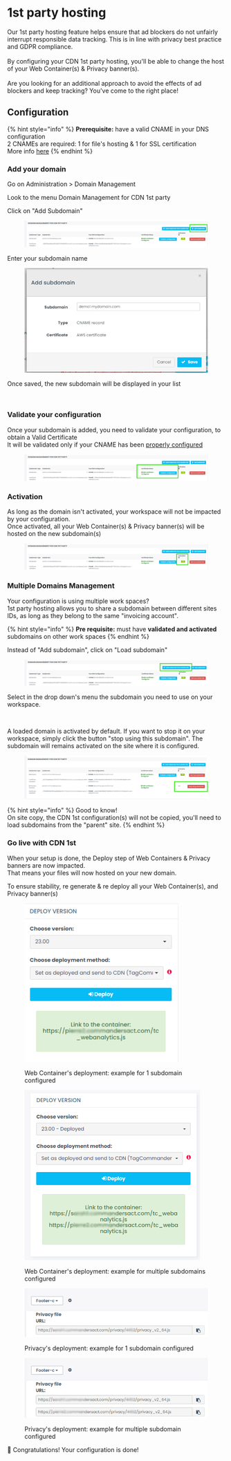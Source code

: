 # 1st party hosting

Our 1st party hosting feature helps ensure that ad blockers do not unfairly interrupt responsible data tracking. This is in line with privacy best practice and GDPR compliance. \
\
By configuring your CDN 1st party hosting, you'll be able to change the host of your Web Container(s) & Privacy banner(s). \
\
Are you looking for an additional approach to avoid the effects of ad blockers and keep tracking? You've come to the right place!

## Configuration

{% hint style="info" %}
**Prerequisite:** have a valid CNAME in your DNS configuration\
2 CNAMEs are required: 1 for file's hosting & 1 for SSL certification\
More info [here](cname-record.md#how-the-cname-creation-process-works)
{% endhint %}

### Add your domain

Go on Administration > Domain Management

Look to the menu Domain Management for CDN 1st party

Click on "Add Subdomain"

<figure><img src="../../../.gitbook/assets/image (19).png" alt=""><figcaption></figcaption></figure>

Enter your subdomain name

<figure><img src="../../../.gitbook/assets/image (9).png" alt="" width="460"><figcaption></figcaption></figure>

Once saved, the new subdomain will be displayed in your list

<figure><img src="../../../.gitbook/assets/Capture d&#x27;écran 2024-10-10 174605.png" alt=""><figcaption></figcaption></figure>

### Validate your configuration

Once your subdomain is added, you need to validate your configuration, to obtain a Valid Certificate\
It will be validated only if your CNAME has been [properly configured](cname-record.md#how-the-cname-creation-process-works)

<figure><img src="../../../.gitbook/assets/image (20).png" alt=""><figcaption></figcaption></figure>

### Activation

As long as the domain isn't activated, your workspace will not be impacted by your configuration.\
Once activated, all your Web Container(s) & Privacy banner(s) will be hosted on the new subdomain(s)

<figure><img src="../../../.gitbook/assets/image (21).png" alt=""><figcaption></figcaption></figure>

### Multiple Domains Management

Your configuration is using multiple work spaces?\
1st party hosting allows you to share a subdomain between different sites IDs, as long as they belong to the same "invoicing account".

{% hint style="info" %}
**Pre requisite:** must have **validated and activated** subdomains on other work spaces
{% endhint %}

Instead of "Add subdomain", click on "Load subdomain"

<figure><img src="../../../.gitbook/assets/image (22).png" alt=""><figcaption></figcaption></figure>

Select in the drop down's menu the subdomain you need to use on your workspace.

<figure><img src="../../../.gitbook/assets/Capture d&#x27;écran 2024-10-09 184809.png" alt=""><figcaption></figcaption></figure>

A loaded domain is activated by default. If you want to stop it on your workspace, simply click the button "stop using this subdomain". The subdomain will remains activated on the site where it is configured.

<figure><img src="../../../.gitbook/assets/image (23).png" alt=""><figcaption></figcaption></figure>

{% hint style="info" %}
Good to know! \
On site copy, the CDN 1st configuration(s) will not be copied, you'll need to load subdomains from the "parent" site.
{% endhint %}

### Go live with CDN 1st

When your setup is done, the Deploy step of Web Containers & Privacy banners are now impacted.\
That means your files will now hosted on your new domain.

To ensure stability, re generate & re deploy all your Web Container(s), and Privacy banner(s)

<figure><img src="../../../.gitbook/assets/image (17).png" alt=""><figcaption><p>Web Container's deployment: example for 1 subdomain configured</p></figcaption></figure>

<figure><img src="../../../.gitbook/assets/image (18).png" alt=""><figcaption><p>Web Container's deployment: example for multiple subdomains configured</p></figcaption></figure>

<figure><img src="../../../.gitbook/assets/image (16).png" alt=""><figcaption><p>Privacy's deployment: example for 1 subdomain configured</p></figcaption></figure>

<figure><img src="../../../.gitbook/assets/image (15).png" alt=""><figcaption><p>Privacy's deployment: example for multiple subdomain configured</p></figcaption></figure>

:rocket:   Congratulations! Your configuration is done!
